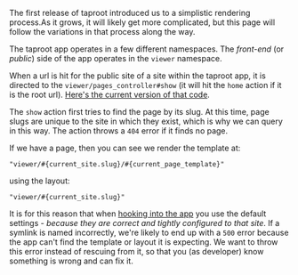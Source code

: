 The first release of taproot introduced us to a simplistic rendering process.As it grows, it will likely get more complicated, but this page will follow the variations in that process along the way.

The taproot app operates in a few different namespaces. The *front-end* (or *public*) side of the app operates in the `viewer` namespace.

When a url is hit for the public site of a site within the taproot app, it is directed to the `viewer/pages_controller#show` (it will hit the `home` action if it is the root url). [Here's the current version of that code](https://github.com/rocktree/taproot/blob/master/app/controllers/viewer/pages_controller.rb#L10-20).

The `show` action first tries to find the page by its slug. At this time, page slugs are unique to the site in which they exist, which is why we can query in this way. The action throws a `404` error if it finds no page.

If we have a page, then you can see we render the template at:

```text
"viewer/#{current_site.slug}/#{current_page_template}"
```

using the layout:

```text
"viewer/#{current_site.slug}"
```

It is for this reason that when [hooking into the app](/docs/writing_code/hooking_into_rails) you use the default settings - *because they are correct and tightly configured to that site*. If a symlink is named incorrectly, we're likely to end up with a `500` error because the app can't find the template or layout it is expecting. We want to throw this error instead of rescuing from it, so that you (as developer) know something is wrong and can fix it.
